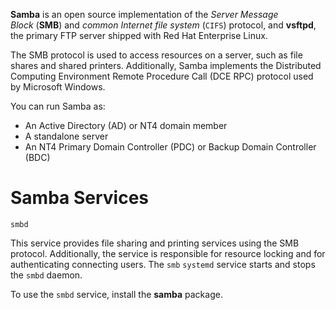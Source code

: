 
**Samba** is an open source implementation of the _Server Message Block_ (**SMB**) and _common Internet file system_ (`CIFS`) protocol, and **vsftpd**, the primary FTP server shipped with Red Hat Enterprise Linux.

The SMB protocol is used to access resources on a server, such as file shares and shared printers. Additionally, Samba implements the Distributed Computing Environment Remote Procedure Call (DCE RPC) protocol used by Microsoft Windows.


You can run Samba as:

- An Active Directory (AD) or NT4 domain member
- A standalone server
- An NT4 Primary Domain Controller (PDC) or Backup Domain Controller (BDC)

# Samba Services

`smbd`

This service provides file sharing and printing services using the SMB protocol. Additionally, the service is responsible for resource locking and for authenticating connecting users. The `smb` `systemd` service starts and stops the `smbd` daemon.

To use the `smbd` service, install the **samba** package.

